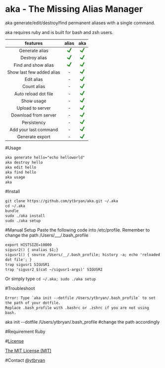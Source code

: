 # aka - The Missing Alias Manager

aka generate/edit/destroy/find permanent aliases with a single command. 

aka requires ruby and is built for bash and zsh users.

| features                  | alias                        | aka                  |
| :-----------------------: |:----------------------------:| :-------------------:|
| Generate alias                 |  ![Yes](assets/yes.png)        | ![Yes](assets/yes.png) |
| Destroy alias              |  ![Yes](assets/yes.png)        | ![Yes](assets/yes.png) |
| Find and show alias       |  ![Yes](assets/yes.png)        | ![Yes](assets/yes.png) |
| Show last few added alias |  -                           | ![Yes](assets/yes.png) |
| Edit alias                |  -                           | ![Yes](assets/yes.png) |
| Count alias               |  -                           | ![Yes](assets/yes.png) |
| Auto reload dot file      |  -                           | ![Yes](assets/yes.png) |
| Show usage                |  -                           | ![Yes](assets/yes.png) |
| Upload to server          |  -                           | ![Yes](assets/yes.png) |
| Download from server      |  -                           | ![Yes](assets/yes.png) |
| Persistency               |  -                           | ![Yes](assets/yes.png) |
| Add your last command     |  -                           | ![Yes](assets/yes.png) |
| Generate export           |  -                           | ![Yes](assets/yes.png) |

#Usage

```
aka generate hello="echo helloworld" 
aka destroy hello
aka edit hello
aka find hello
aka usage
aka 
```

#Install
```
git clone https://github.com/ytbryan/aka.git ~/.aka
cd ~/.aka
bundle
sudo ./aka install
sudo ./aka setup
```

#Manual Setup
Paste the following code into /etc/profile. Remember to change the path /Users/___/.bash_profile
```
export HISTSIZE=10000
sigusr2() { unalias $1;}
sigusr1() { source /Users/__/.bash_profile; history -a; echo 'reloaded dot file'; }
trap sigusr1 SIGUSR1
trap 'sigusr2 $(cat ~/sigusr1-args)' SIGUSR2
```
Or simply type `cd ~/.aka; sudo ./aka setup`


#Troubleshoot

```
Error: Type `aka init --dotfile /Users/ytbryan/.bash_profile` to set the path of your dotfile. 
Replace .bash_profile with .bashrc or .zshrc if you are not using bash.
```
aka init --dotfile /Users/ytbryan/.bash_profile #change the path accordingly


#Requirement 
Ruby

#[License](#license)

[The MIT License (MIT)](http://www.opensource.org/licenses/MIT)

#Contact 
[@ytbryan](http://www.twitter.com/ytbryan)